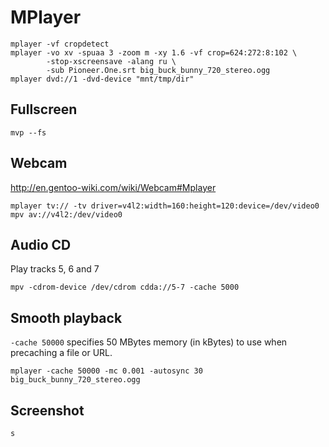 # MPlayer

    mplayer -vf cropdetect
    mplayer -vo xv -spuaa 3 -zoom m -xy 1.6 -vf crop=624:272:8:102 \
            -stop-xscreensave -alang ru \
            -sub Pioneer.One.srt big_buck_bunny_720_stereo.ogg
    mplayer dvd://1 -dvd-device "mnt/tmp/dir"

## Fullscreen

    mvp --fs

## Webcam

<http://en.gentoo-wiki.com/wiki/Webcam#Mplayer>

    mplayer tv:// -tv driver=v4l2:width=160:height=120:device=/dev/video0
    mpv av://v4l2:/dev/video0

## Audio CD

Play tracks 5, 6 and 7

    mpv -cdrom-device /dev/cdrom cdda://5-7 -cache 5000

## Smooth playback

`-cache 50000` specifies 50 MBytes memory (in kBytes) to use when
precaching a file or URL.

    mplayer -cache 50000 -mc 0.001 -autosync 30 big_buck_bunny_720_stereo.ogg

[Smooth playback]: http://freshmeat.net/articles/fine-tuning-mplayer

## Screenshot

```
s
```
